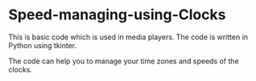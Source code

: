 # Speed-managing-using-Clocks
This is basic code which is used in media players. The code is written in Python using tkinter. 

The code can help you to manage your time zones and speeds of the clocks.
